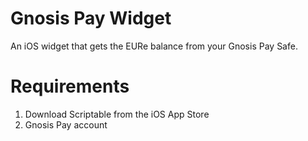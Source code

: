 # Gnosis Pay Widget
An iOS widget that gets the EURe balance from your Gnosis Pay Safe. 

# Requirements 
1. Download Scriptable from the iOS App Store 
2. Gnosis Pay account

